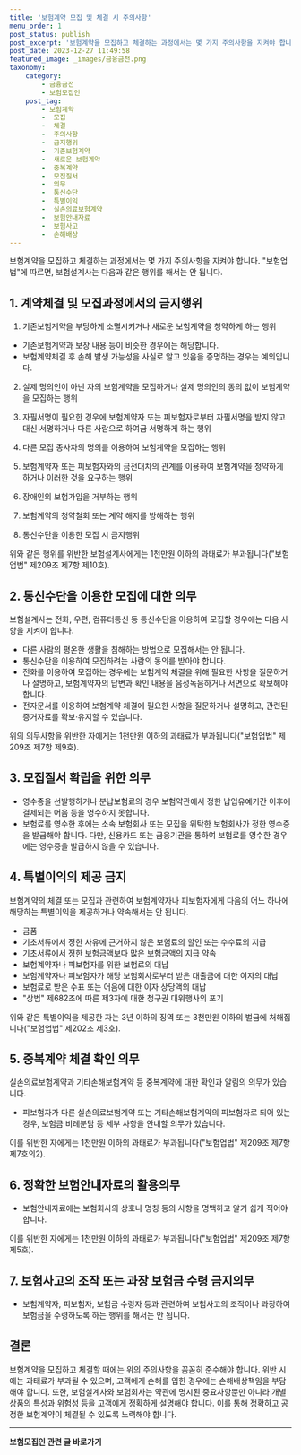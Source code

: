 ```yaml
---
title: '보험계약 모집 및 체결 시 주의사항'
menu_order: 1
post_status: publish
post_excerpt: '보험계약을 모집하고 체결하는 과정에서는 몇 가지 주의사항을 지켜야 합니다.  보험업법 에 따르면, 보험설계사는 다음과 같은 행위를 해서는 안 됩니다.'
post_date: 2023-12-27 11:49:58
featured_image: _images/금융금전.png
taxonomy:
    category:
        - 금융금전
        - 보험모집인
    post_tag:
        - 보험계약
        -  모집
        -  체결
        -  주의사항
        -  금지행위
        -  기존보험계약
        -  새로운 보험계약
        -  중복계약
        -  모집질서
        -  의무
        -  통신수단
        -  특별이익
        -  실손의료보험계약
        -  보험안내자료
        -  보험사고
        -  손해배상
---
```



보험계약을 모집하고 체결하는 과정에서는 몇 가지 주의사항을 지켜야 합니다. "보험업법"에 따르면, 보험설계사는 다음과 같은 행위를 해서는 안 됩니다.

## 1. 계약체결 및 모집과정에서의 금지행위

1) 기존보험계약을 부당하게 소멸시키거나 새로운 보험계약을 청약하게 하는 행위
- 기존보험계약과 보장 내용 등이 비슷한 경우에는 해당합니다.
- 보험계약체결 후 손해 발생 가능성을 사실로 알고 있음을 증명하는 경우는 예외입니다.

2) 실제 명의인이 아닌 자의 보험계약을 모집하거나 실제 명의인의 동의 없이 보험계약을 모집하는 행위

3) 자필서명이 필요한 경우에 보험계약자 또는 피보험자로부터 자필서명을 받지 않고 대신 서명하거나 다른 사람으로 하여금 서명하게 하는 행위

4) 다른 모집 종사자의 명의를 이용하여 보험계약을 모집하는 행위

5) 보험계약자 또는 피보험자와의 금전대차의 관계를 이용하여 보험계약을 청약하게 하거나 이러한 것을 요구하는 행위

6) 장애인의 보험가입을 거부하는 행위

7) 보험계약의 청약철회 또는 계약 해지를 방해하는 행위

8) 통신수단을 이용한 모집 시 금지행위

위와 같은 행위를 위반한 보험설계사에게는 1천만원 이하의 과태료가 부과됩니다("보험업법" 제209조 제7항 제10호).

## 2. 통신수단을 이용한 모집에 대한 의무

보험설계사는 전화, 우편, 컴퓨터통신 등 통신수단을 이용하여 모집할 경우에는 다음 사항을 지켜야 합니다.

- 다른 사람의 평온한 생활을 침해하는 방법으로 모집해서는 안 됩니다.
- 통신수단을 이용하여 모집하려는 사람의 동의를 받아야 합니다.
- 전화를 이용하여 모집하는 경우에는 보험계약 체결을 위해 필요한 사항을 질문하거나 설명하고, 보험계약자의 답변과 확인 내용을 음성녹음하거나 서면으로 확보해야 합니다.
- 전자문서를 이용하여 보험계약 체결에 필요한 사항을 질문하거나 설명하고, 관련된 증거자료를 확보·유지할 수 있습니다.

위의 의무사항을 위반한 자에게는 1천만원 이하의 과태료가 부과됩니다("보험업법" 제209조 제7항 제9호).

## 3. 모집질서 확립을 위한 의무

- 영수증을 선발행하거나 분납보험료의 경우 보험약관에서 정한 납입유예기간 이후에 결제되는 어음 등을 영수하지 못합니다.
- 보험료를 영수한 후에는 소속 보험회사 또는 모집을 위탁한 보험회사가 정한 영수증을 발급해야 합니다. 다만, 신용카드 또는 금융기관을 통하여 보험료를 영수한 경우에는 영수증을 발급하지 않을 수 있습니다.

## 4. 특별이익의 제공 금지

보험계약의 체결 또는 모집과 관련하여 보험계약자나 피보험자에게 다음의 어느 하나에 해당하는 특별이익을 제공하거나 약속해서는 안 됩니다.

- 금품
- 기초서류에서 정한 사유에 근거하지 않은 보험료의 할인 또는 수수료의 지급
- 기초서류에서 정한 보험금액보다 많은 보험금액의 지급 약속
- 보험계약자나 피보험자를 위한 보험료의 대납
- 보험계약자나 피보험자가 해당 보험회사로부터 받은 대출금에 대한 이자의 대납
- 보험료로 받은 수표 또는 어음에 대한 이자 상당액의 대납
- "상법" 제682조에 따른 제3자에 대한 청구권 대위행사의 포기

위와 같은 특별이익을 제공한 자는 3년 이하의 징역 또는 3천만원 이하의 벌금에 처해집니다("보험업법" 제202조 제3호).

## 5. 중복계약 체결 확인 의무
실손의료보험계약과 기타손해보험계약 등 중복계약에 대한 확인과 알림의 의무가 있습니다.

- 피보험자가 다른 실손의료보험계약 또는 기타손해보험계약의 피보험자로 되어 있는 경우, 보험금 비례분담 등 세부 사항을 안내할 의무가 있습니다.

이를 위반한 자에게는 1천만원 이하의 과태료가 부과됩니다("보험업법" 제209조 제7항 제7호의2).

## 6. 정확한 보험안내자료의 활용의무

- 보험안내자료에는 보험회사의 상호나 명칭 등의 사항을 명백하고 알기 쉽게 적어야 합니다.

이를 위반한 자에게는 1천만원 이하의 과태료가 부과됩니다("보험업법" 제209조 제7항 제5호).

## 7. 보험사고의 조작 또는 과장 보험금 수령 금지의무

- 보험계약자, 피보험자, 보험금 수령자 등과 관련하여 보험사고의 조작이나 과장하여 보험금을 수령하도록 하는 행위를 해서는 안 됩니다.

## 결론

보험계약을 모집하고 체결할 때에는 위의 주의사항을 꼼꼼히 준수해야 합니다. 위반 시에는 과태료가 부과될 수 있으며, 고객에게 손해를 입힌 경우에는 손해배상책임을 부담해야 합니다. 또한, 보험설계사와 보험회사는 약관에 명시된 중요사항뿐만 아니라 개별 상품의 특성과 위험성 등을 고객에게 정확하게 설명해야 합니다. 이를 통해 정확하고 공정한 보험계약이 체결될 수 있도록 노력해야 합니다.
<!-- wp:separator -->
<hr class="wp-block-separator has-alpha-channel-opacity"/>
<!-- /wp:separator -->

<!-- wp:group {"backgroundColor":"base","layout":{"type":"constrained"}} -->
<div class="wp-block-group has-base-background-color has-background"><!-- wp:paragraph {"align":"center","fontSize":"medium"} -->
<p class="has-text-align-center has-large-font-size"><strong>보험모집인 관련 글 바로가기</strong></p>
<!-- /wp:paragraph -->


<!-- wp:latest-posts
{"categories":[{"id":15486,"count":19,"description":"","link":"https://uknowlaw.com/category/%eb%b3%b4%ed%97%98%eb%aa%a8%ec%a7%91%ec%9d%b8/","name":"보험모집인","slug":"보험모집인","taxonomy":"category","parent":0,"meta":[],"_links":{"self":[{"href":"https://uknowlaw.com/wp-json/wp/v2/categories/15486"}],"collection":[{"href":"https://uknowlaw.com/wp-json/wp/v2/categories"}],"about":[{"href":"https://uknowlaw.com/wp-json/wp/v2/taxonomies/category"}],"wp:post_type":[{"href":"https://uknowlaw.com/wp-json/wp/v2/posts?categories=15486"}],"curies":[{"name":"wp","href":"https://api.w.org/{rel}","templated":true}]}}],"postsToShow":100,"excerptLength":28,"postLayout":"grid","columns":2,"featuredImageAlign":"left","featuredImageSizeSlug":"large","fontSize":"small"} /--></div>
<!-- /wp:group -->